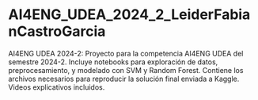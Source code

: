 # AI4ENG_UDEA_2024_2_LeiderFabianCastroGarcia
AI4ENG UDEA 2024-2: Proyecto para la competencia AI4ENG UDEA del semestre 2024-2. Incluye notebooks para exploración de datos, preprocesamiento, y modelado con SVM y Random Forest. Contiene los archivos necesarios para reproducir la solución final enviada a Kaggle. Videos explicativos incluidos.
